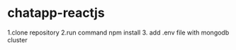 # chatapp-reactjs
1.clone repository
2.run command npm install 
3. add .env file with mongodb cluster
